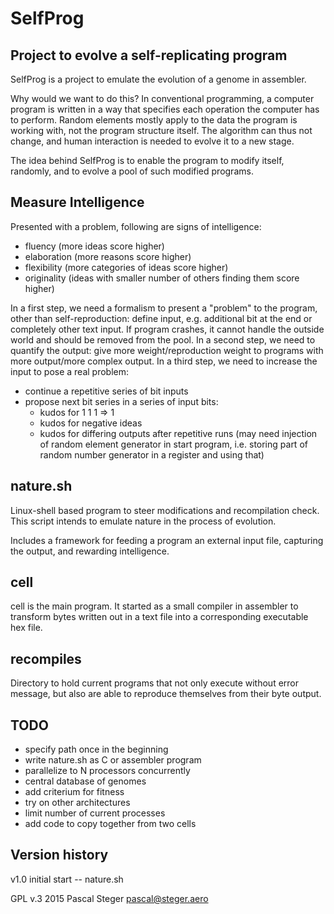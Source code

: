 SelfProg
========

Project to evolve a self-replicating program
--------------------------------------------

SelfProg is a project to emulate the evolution of a genome in assembler.

Why would we want to do this? In conventional programming, a computer program is written in a way that specifies each operation the computer has to perform. Random elements mostly apply to the data the program is working with, not the program structure itself. The algorithm can thus not change, and human interaction is needed to evolve it to a new stage.

The idea behind SelfProg is to enable the program to modify itself, randomly, and to evolve a pool of such modified programs.


Measure Intelligence
--------------------
Presented with a problem, following are signs of intelligence:

- fluency (more ideas score higher)
- elaboration (more reasons score higher)
- flexibility (more categories of ideas score higher)
- originality (ideas with smaller number of others finding them score higher)


In a first step, we need a formalism to present a "problem" to the program, other than self-reproduction: define input, e.g. additional bit at the end or completely other text input. If program crashes, it cannot handle the outside world and should be removed from the pool.
In a second step, we need to quantify the output: give more weight/reproduction weight to programs with more output/more complex output.
In a third step, we need to increase the input to pose a real problem:
- continue a repetitive series of bit inputs
- propose next bit series in a series of input bits:
  - kudos for 1 1 1 => 1
  - kudos for negative ideas
  - kudos for differing outputs after repetitive runs (may need injection of random element generator in start program, i.e. storing part of random number generator in a register and using that)


nature.sh
---------
Linux-shell based program to steer modifications and recompilation check. This script intends to emulate nature in the process of evolution.

Includes a framework for feeding a program an external input file, capturing the output, and rewarding intelligence.

cell
----
cell is the main program. It started as a small compiler in assembler to transform bytes written out in a text file into a corresponding executable hex file.

recompiles
----------
Directory to hold current programs that not only execute without error message, but also are able to reproduce themselves from their byte output.



TODO
----
* specify path once in the beginning
* write nature.sh as C or assembler program
* parallelize to N processors concurrently
* central database of genomes
* add criterium for fitness
* try on other architectures
* limit number of current processes
* add code to copy together from two cells


Version history
---------------
v1.0 initial start -- nature.sh






GPL v.3 2015
Pascal Steger
pascal@steger.aero
